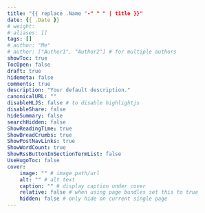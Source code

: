 ```yaml
---
title: "{{ replace .Name "-" " " | title }}"
date: {{ .Date }}
# weight: 
# aliases: []
tags: []
# author: "Me"
# author: ["Author1", "Author2"] # for multiple authors
showToc: true
TocOpen: false
draft: true
hidemeta: false
comments: true
description: "Your default description."
canonicalURL: ""
disableHLJS: false # to disable highlightjs
disableShare: false
hideSummary: false
searchHidden: false
ShowReadingTime: true
ShowBreadCrumbs: true
ShowPostNavLinks: true
ShowWordCount: true
ShowRssButtonInSectionTermList: false
UseHugoToc: false
cover:
    image: "" # image path/url
    alt: "" # alt text
    caption: "" # display caption under cover
    relative: false # when using page bundles set this to true
    hidden: false # only hide on current single page
---
```

